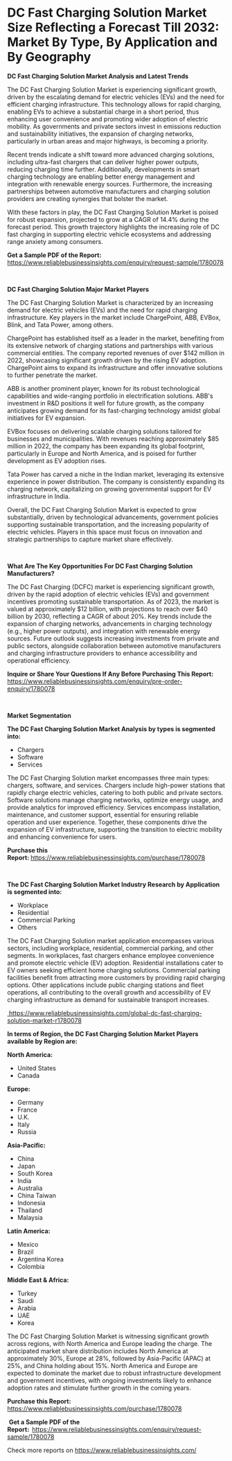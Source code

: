 <p><h1>DC Fast Charging Solution Market Size Reflecting a Forecast Till 2032: Market By Type, By Application and By Geography</h1></p><p><strong>DC Fast Charging Solution Market Analysis and Latest Trends</strong></p>
<p><p>The DC Fast Charging Solution Market is experiencing significant growth, driven by the escalating demand for electric vehicles (EVs) and the need for efficient charging infrastructure. This technology allows for rapid charging, enabling EVs to achieve a substantial charge in a short period, thus enhancing user convenience and promoting wider adoption of electric mobility. As governments and private sectors invest in emissions reduction and sustainability initiatives, the expansion of charging networks, particularly in urban areas and major highways, is becoming a priority.</p><p>Recent trends indicate a shift toward more advanced charging solutions, including ultra-fast chargers that can deliver higher power outputs, reducing charging time further. Additionally, developments in smart charging technology are enabling better energy management and integration with renewable energy sources. Furthermore, the increasing partnerships between automotive manufacturers and charging solution providers are creating synergies that bolster the market.</p><p>With these factors in play, the DC Fast Charging Solution Market is poised for robust expansion, projected to grow at a CAGR of 14.4% during the forecast period. This growth trajectory highlights the increasing role of DC fast charging in supporting electric vehicle ecosystems and addressing range anxiety among consumers.</p></p>
<p><strong>Get a Sample PDF of the Report:&nbsp;</strong> <a href="https://www.reliablebusinessinsights.com/enquiry/request-sample/1780078?utm_campaign=2655&utm_medium=2&utm_source=Github&utm_content=ia&utm_term=25032025&utm_id=dc-fast-charging-solution">https://www.reliablebusinessinsights.com/enquiry/request-sample/1780078</a></p>
<p>&nbsp;</p>
<p><strong>DC Fast Charging Solution Major Market Players</strong></p>
<p><p>The DC Fast Charging Solution Market is characterized by an increasing demand for electric vehicles (EVs) and the need for rapid charging infrastructure. Key players in the market include ChargePoint, ABB, EVBox, Blink, and Tata Power, among others. </p><p>ChargePoint has established itself as a leader in the market, benefiting from its extensive network of charging stations and partnerships with various commercial entities. The company reported revenues of over $142 million in 2022, showcasing significant growth driven by the rising EV adoption. ChargePoint aims to expand its infrastructure and offer innovative solutions to further penetrate the market.</p><p>ABB is another prominent player, known for its robust technological capabilities and wide-ranging portfolio in electrification solutions. ABB's investment in R&D positions it well for future growth, as the company anticipates growing demand for its fast-charging technology amidst global initiatives for EV expansion.</p><p>EVBox focuses on delivering scalable charging solutions tailored for businesses and municipalities. With revenues reaching approximately $85 million in 2022, the company has been expanding its global footprint, particularly in Europe and North America, and is poised for further development as EV adoption rises.</p><p>Tata Power has carved a niche in the Indian market, leveraging its extensive experience in power distribution. The company is consistently expanding its charging network, capitalizing on growing governmental support for EV infrastructure in India.</p><p>Overall, the DC Fast Charging Solution Market is expected to grow substantially, driven by technological advancements, government policies supporting sustainable transportation, and the increasing popularity of electric vehicles. Players in this space must focus on innovation and strategic partnerships to capture market share effectively.</p></p>
<p>&nbsp;</p>
<p><strong>What Are The Key Opportunities For DC Fast Charging Solution Manufacturers?</strong></p>
<p><p>The DC Fast Charging (DCFC) market is experiencing significant growth, driven by the rapid adoption of electric vehicles (EVs) and government incentives promoting sustainable transportation. As of 2023, the market is valued at approximately $12 billion, with projections to reach over $40 billion by 2030, reflecting a CAGR of about 20%. Key trends include the expansion of charging networks, advancements in charging technology (e.g., higher power outputs), and integration with renewable energy sources. Future outlook suggests increasing investments from private and public sectors, alongside collaboration between automotive manufacturers and charging infrastructure providers to enhance accessibility and operational efficiency.</p></p>
<p><strong>Inquire or Share Your Questions If Any Before Purchasing This Report:</strong> <a href="https://www.reliablebusinessinsights.com/enquiry/pre-order-enquiry/1780078?utm_campaign=2655&utm_medium=2&utm_source=Github&utm_content=ia&utm_term=25032025&utm_id=dc-fast-charging-solution">https://www.reliablebusinessinsights.com/enquiry/pre-order-enquiry/1780078</a></p>
<p>&nbsp;</p>
<p><strong>Market Segmentation</strong></p>
<p><strong>The DC Fast Charging Solution Market Analysis by types is segmented into:</strong></p>
<p><ul><li>Chargers</li><li>Software</li><li>Services</li></ul></p>
<p><p>The DC Fast Charging Solution market encompasses three main types: chargers, software, and services. Chargers include high-power stations that rapidly charge electric vehicles, catering to both public and private sectors. Software solutions manage charging networks, optimize energy usage, and provide analytics for improved efficiency. Services encompass installation, maintenance, and customer support, essential for ensuring reliable operation and user experience. Together, these components drive the expansion of EV infrastructure, supporting the transition to electric mobility and enhancing convenience for users.</p></p>
<p><strong>Purchase this Report:&nbsp;</strong><a href="https://www.reliablebusinessinsights.com/purchase/1780078?utm_campaign=2655&utm_medium=2&utm_source=Github&utm_content=ia&utm_term=25032025&utm_id=dc-fast-charging-solution">https://www.reliablebusinessinsights.com/purchase/1780078</a></p>
<p>&nbsp;</p>
<p><strong>The DC Fast Charging Solution Market Industry Research by Application is segmented into:</strong></p>
<p><ul><li>Workplace</li><li>Residential</li><li>Commercial Parking</li><li>Others</li></ul></p>
<p><p>The DC Fast Charging Solution market application encompasses various sectors, including workplace, residential, commercial parking, and other segments. In workplaces, fast chargers enhance employee convenience and promote electric vehicle (EV) adoption. Residential installations cater to EV owners seeking efficient home charging solutions. Commercial parking facilities benefit from attracting more customers by providing rapid charging options. Other applications include public charging stations and fleet operations, all contributing to the overall growth and accessibility of EV charging infrastructure as demand for sustainable transport increases.</p></p>
<p><a href="https://www.reliablebusinessinsights.com/global-dc-fast-charging-solution-market-r1780078?utm_campaign=2655&utm_medium=2&utm_source=Github&utm_content=ia&utm_term=25032025&utm_id=dc-fast-charging-solution">&nbsp;https://www.reliablebusinessinsights.com/global-dc-fast-charging-solution-market-r1780078</a></p>
<p><strong>In terms of Region, the DC Fast Charging Solution Market Players available by Region are:</strong></p>
<p>
    <p> <strong> North America: </strong>
        <ul>
            <li>United States</li>
            <li>Canada</li>
        </ul>
        </p> 
    <p> <strong> Europe: </strong>
        <ul>
            <li>Germany</li>
            <li>France</li>
            <li>U.K.</li>
            <li>Italy</li>
            <li>Russia</li>
        </ul>
        </p> 
    <p> <strong> Asia-Pacific: </strong>
        <ul>
            <li>China</li>
            <li>Japan</li>
            <li>South Korea</li>
            <li>India</li>
            <li>Australia</li>
            <li>China Taiwan</li>
            <li>Indonesia</li>
            <li>Thailand</li>
            <li>Malaysia</li>
        </ul>
        </p> 
    <p> <strong> Latin America: </strong>
        <ul>
            <li>Mexico</li>
            <li>Brazil</li>
            <li>Argentina Korea</li>
            <li>Colombia</li>
        </ul>
        </p> 
    <p> <strong> Middle East & Africa: </strong>
        <ul>
            <li>Turkey</li>
            <li>Saudi</li>
            <li>Arabia</li>
            <li>UAE</li>
            <li>Korea</li>
        </ul>
    </p>
    </p>
<p><p>The DC Fast Charging Solution Market is witnessing significant growth across regions, with North America and Europe leading the charge. The anticipated market share distribution includes North America at approximately 30%, Europe at 28%, followed by Asia-Pacific (APAC) at 25%, and China holding about 15%. North America and Europe are expected to dominate the market due to robust infrastructure development and government incentives, with ongoing investments likely to enhance adoption rates and stimulate further growth in the coming years.</p></p>
<p><strong>Purchase this Report: </strong><a href="https://www.reliablebusinessinsights.com/purchase/1780078?utm_campaign=2655&utm_medium=2&utm_source=Github&utm_content=ia&utm_term=25032025&utm_id=dc-fast-charging-solution">https://www.reliablebusinessinsights.com/purchase/1780078</a></p>
<p>&nbsp;<strong>Get a Sample PDF of the Report:&nbsp;&nbsp;</strong><a href="https://www.reliablebusinessinsights.com/enquiry/request-sample/1780078?utm_campaign=2655&utm_medium=2&utm_source=Github&utm_content=ia&utm_term=25032025&utm_id=dc-fast-charging-solution">https://www.reliablebusinessinsights.com/enquiry/request-sample/1780078</a></p>
<p><strong></strong></p>
<p>Check more reports on <a href="https://www.reliablebusinessinsights.com/?utm_campaign=2655&utm_medium=2&utm_source=Github&utm_content=ia&utm_term=25032025&utm_id=dc-fast-charging-solution">https://www.reliablebusinessinsights.com/</a></p>